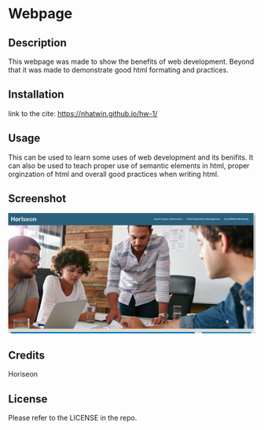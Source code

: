 # Webpage

## Description

This webpage was made to show the benefits of web development. Beyond that it was made to demonstrate good html formating and practices.

## Installation

link to the cite: https://nhatwin.github.io/hw-1/

## Usage

This can be used to learn some uses of web development and its benifits. It can also be used to teach proper use of semantic elements in html, proper orginzation of html and overall good practices when writing html.

## Screenshot

![screemshot of website](./assets/images/screenshot.png)

## Credits

Horiseon

## License

Please refer to the LICENSE in the repo.